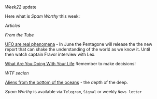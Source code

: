 *Week22* update

Here what is _Spam Worthy_ this week:

*Articles*

*From the Tube*

[UFO are real phenomena](https://www.youtube.com/watch?v=5HInaJxFxWs&t=1483s) \- In June the Pentagone will release the the new report that can shake the understanding of the world as we know it\. Until then watch captain Fravor interview with Lex\.  

[What Are You Doing With Your Life](https://www.youtube.com/watch?v=JXeJANDKwDc)
Remember to make decisions\! 

*WTF secion*

[Aliens from the bottom of the oceans](https://tinyurl.com/43eff4u4) \- the depth of the deep\.

_Spam Worthy_ is available via `Telegram`, `Signal` or weekly `News letter`
